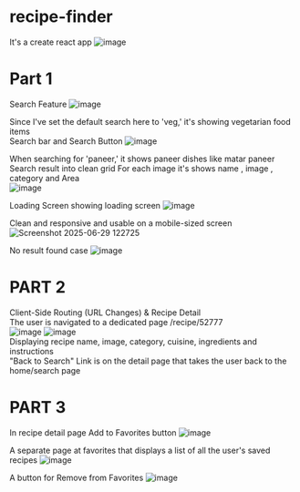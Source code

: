 # recipe-finder

It's a create react app
![image](https://github.com/user-attachments/assets/946b24f3-2ad0-429f-bb6d-a2d4355d67e4)

# Part 1 
Search Feature
![image](https://github.com/user-attachments/assets/9ec1add8-5b47-4934-af47-915436534a00)

Since I've set the default search here to 'veg,' it's showing vegetarian food items </br>
Search bar and Search Button 
![image](https://github.com/user-attachments/assets/aef191a4-4f14-45dd-bb15-e8a0bd810203)

When searching for 'paneer,' it shows paneer dishes like matar paneer </br>
Search result into clean grid
For each image it's shows name , image , category and Area </br>
![image](https://github.com/user-attachments/assets/be420b46-db5a-4ec9-80f4-60d3bf257720)

Loading Screen showing loading screen
![image](https://github.com/user-attachments/assets/1f32e8c0-edb2-4cf7-bed9-4e484d176bef)

Clean and responsive and usable on a mobile-sized screen
![Screenshot 2025-06-29 122725](https://github.com/user-attachments/assets/d54c8f3e-cca5-4cd2-b4dc-9565fa8e614f)

No result found case
![image](https://github.com/user-attachments/assets/c565c01f-309a-474d-b222-61c62d15e636)


# PART 2
Client-Side Routing (URL Changes) & Recipe Detail </br>
The user is navigated to a dedicated page /recipe/52777</br>
![image](https://github.com/user-attachments/assets/695f34bc-0fc9-4777-903c-8484291c5a16)
![image](https://github.com/user-attachments/assets/8b4f6786-0867-453b-a2da-7f9b778c71c0) </br>
Displaying recipe name, image, category, cuisine, ingredients and instructions</br>
"Back to Search" Link is on the detail page that takes the user back to the home/search page

# PART 3
In recipe detail page Add to Favorites button
![image](https://github.com/user-attachments/assets/22362876-81df-4f9b-855d-69a4366bccc7)

A separate page at favorites that displays a list of all the user's saved recipes
![image](https://github.com/user-attachments/assets/6689d495-f572-4f9e-a3c6-4a48d95822a8)


A button for Remove from Favorites
![image](https://github.com/user-attachments/assets/314dd2b1-e983-486e-8969-c5b9fe133989)






